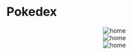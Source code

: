# Pokedex

<div align="center">
  <img src="https://github.com/GuilhermePMedeiros/pokedex/assets/74070432/e4d59a82-7bac-4739-9809-3d9d67f0b860" alt="home">
</div>
<div align="center">
  <img src="https://github.com/GuilhermePMedeiros/pokedex/assets/74070432/dc650041-9fc7-4028-a53c-3eb04056a2bb" alt="home">
</div>
<div align="center">
  <img src="https://github.com/GuilhermePMedeiros/pokedex/assets/74070432/b5d4296f-9230-4a1f-acc3-9d189cafa8b6" alt="home">
</div>
